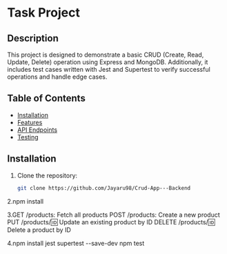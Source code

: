 # Task Project

## Description
This project is designed to demonstrate a basic CRUD (Create, Read, Update, Delete) operation using Express and MongoDB. Additionally, it includes test cases written with Jest and Supertest to verify successful operations and handle edge cases.

## Table of Contents
- [Installation](#installation)
- [Features](#features)
- [API Endpoints](#api-endpoints)
- [Testing](#testing)


## Installation
1. Clone the repository:
   ```bash
   git clone https://github.com/Jayaru98/Crud-App---Backend
2.npm install

3.GET /products: Fetch all products
POST /products: Create a new product
PUT /products/:id: Update an existing product by ID
DELETE /products/:id: Delete a product by ID

4.npm install jest supertest --save-dev
npm test 


